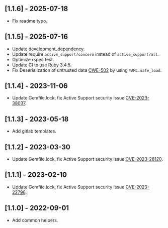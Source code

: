 ## [1.1.6] - 2025-07-18
- Fix readme typo.
## [1.1.5] - 2025-07-16
- Update development_dependency.
- Update require `active_support/concern` instead of `active_support/all`.
- Optimize rspec test.
- Update CI to use Ruby 3.4.5.
- Fix Deserialization of untrusted data [CWE-502](https://cwe.mitre.org/data/definitions/502.html) by using `YAML.safe_load`.
## [1.1.4] - 2023-11-06
- Update Gemfile.lock, fix Active Support security issue [CVE-2023-38037](https://github.com/advisories/GHSA-cr5q-6q9f-rq6q).
## [1.1.3] - 2023-05-18
- Add gitlab templates.
## [1.1.2] - 2023-03-30
- Update Gemfile.lock, fix Active Support security issue [CVE-2023-28120](https://github.com/advisories/GHSA-pj73-v5mw-pm9j).
## [1.1.1] - 2023-02-10
- Update Gemfile.lock, fix Active Support security issue [CVE-2023-22796](https://github.com/advisories/GHSA-j6gc-792m-qgm2).
## [1.1.0] - 2022-09-01
- Add common helpers.
